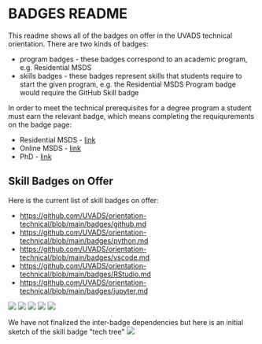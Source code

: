 # BADGES README

This readme shows all of the badges on offer in the UVADS technical orientation. There are two kinds of badges: 
* program badges - these badges correspond to an academic program, e.g. Residential MSDS
* skills badges - these badges represent skills that students require to start the given program, e.g. the Residential MSDS Program badge would require the GitHub Skill badge

In order to meet the technical prerequisites for a degree program a student must earn the relevant badge, which means completing the requiqurements on the badge page:
* Residential MSDS - [link](https://github.com/UVADS/orientation-technical/blob/main/msds-residential/README.md)
* Online MSDS - [link](https://github.com/UVADS/orientation-technical/blob/main/msds-online/README.md)
* PhD - [link](https://github.com/UVADS/orientation-technical/blob/main/phd/README.md)

## Skill Badges on Offer
Here is the current list of skill badges on offer:

  * https://github.com/UVADS/orientation-technical/blob/main/badges/github.md
  * https://github.com/UVADS/orientation-technical/blob/main/badges/python.md
  * https://github.com/UVADS/orientation-technical/blob/main/badges/vscode.md
  * https://github.com/UVADS/orientation-technical/blob/main/badges/RStudio.md
  * https://github.com/UVADS/orientation-technical/blob/main/badges/jupyter.md

![](https://github.com/UVADS/orientation-technical/blob/main/content/images/github-badge.png) ![](https://github.com/UVADS/orientation-technical/blob/main/content/images/python-badge.png) ![](https://github.com/UVADS/orientation-technical/blob/main/content/images/vscode-badge.png) ![](https://github.com/UVADS/orientation-technical/blob/main/content/images/rstudio-token.png) ![](https://github.com/UVADS/orientation-technical/blob/main/content/images/jupyter-token.png)

We have not finalized the inter-badge dependencies but here is an initial sketch of the skill badge "tech tree"
![](https://github.com/UVADS/orientation-technical/blob/main/content/images/badge-tech-tree.jpeg)
